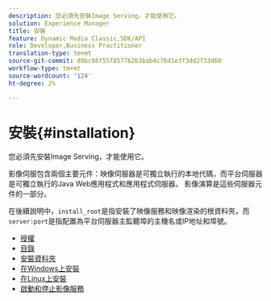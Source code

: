 ```yaml
---
description: 您必須先安裝Image Serving，才能使用它。
solution: Experience Manager
title: 安裝
feature: Dynamic Media Classic,SDK/API
role: Developer,Business Practitioner
translation-type: tm+mt
source-git-commit: d0bc88f55f857762b3bab4c76d1e3f3dd2733d60
workflow-type: tm+mt
source-wordcount: '124'
ht-degree: 2%

---
```



# 安裝{#installation}

您必須先安裝Image Serving，才能使用它。

影像伺服包含兩個主要元件：映像伺服器是可獨立執行的本地代碼，而平台伺服器是可獨立執行的Java Web應用程式和應用程式伺服器。 影像演算是這些伺服器元件的一部分。

在後續說明中，`install_root`是指安裝了映像服務和映像渲染的根資料夾，而`server:port`是指配置為平台伺服器主監聽埠的主機名或IP地址和埠號。

* [授權](c-licensing.md)
* [目錄](c-contents.md)
* [安裝資料夾](c-install-folder.md)
* [在Windows上安裝](t-installing-on-windows/t-installing-on-windows.md)
* [在Linux上安裝](c-installing-linux/c-installing-linux.md)
* [啟動和停止影像服務](t-starting-and-stopping/t-starting-and-stopping.md)
